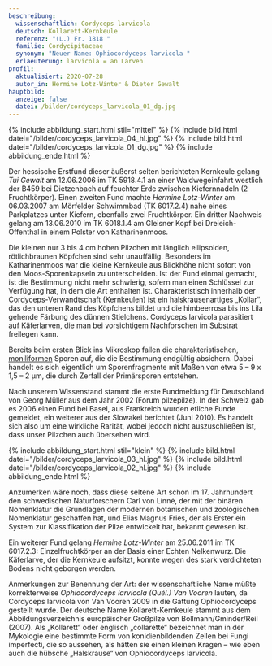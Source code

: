 ```yaml
---
beschreibung:
  wissenschaftlich: Cordyceps larvicola
  deutsch: Kollarett-Kernkeule
  referenz: "(L.) Fr. 1818 "
  familie: Cordycipitaceae
  synonym: "Neuer Name: Ophiocordyceps larvicola "
  erlaeuterung: larvicola = an Larven
profil:
  aktualisiert: 2020-07-28
  autor_in: Hermine Lotz-Winter & Dieter Gewalt
hauptbild:
  anzeige: false
  datei: /bilder/cordyceps_larvicola_01_dg.jpg
---
```

{% include abbildung_start.html stil="mittel" %}
{% include bild.html datei="/bilder/cordyceps_larvicola_04_hl.jpg" %}
{% include bild.html datei="/bilder/cordyceps_larvicola_01_dg.jpg" %}
{% include abbildung_ende.html %}

Der hessische Erstfund dieser äußerst selten berichteten Kernkeule gelang *Tui Gewalt* am 12.06.2006 im TK 5918.4.1 an einer Waldwegeinfahrt westlich der B459 bei Dietzenbach auf feuchter Erde zwischen Kiefernnadeln (2 Fruchtkörper). Einen zweiten Fund machte *Hermine Lotz-Winter* am 06.03.2007 am Mörfelder Schwimmbad (TK 6017.2.4) nahe eines Parkplatzes unter Kiefern, ebenfalls zwei Fruchtkörper. Ein dritter Nachweis gelang am 13.06.2010 im TK 6018.1.4 am Gleisner Kopf bei Dreieich-Offenthal in einem Polster von Katharinenmoos.

Die kleinen nur 3 bis 4 cm hohen Pilzchen mit länglich ellipsoiden, rötlichbraunen Köpfchen sind sehr unauffällig. Besonders im Katharinenmoos war die kleine Kernkeule aus Blickhöhe nicht sofort von den Moos-Sporenkapseln zu unterscheiden. Ist der Fund einmal gemacht, ist die Bestimmung nicht mehr schwierig, sofern man einen Schlüssel zur Verfügung hat, in dem die Art enthalten ist. Charakteristisch innerhalb der Cordyceps-Verwandtschaft (Kernkeulen) ist ein halskrausenartiges „Kollar“, das den unteren Rand des Köpfchens bildet und die himbeerrosa bis ins Lila gehende Färbung des dünnen Stielchens. Cordyceps larvicola parasitiert auf Käferlarven, die man bei vorsichtigem Nachforschen im Substrat freilegen kann.

Bereits beim ersten Blick ins Mikroskop fallen die charakteristischen, [moniliformen](moniliform "Glossar") Sporen auf, die die Bestimmung endgültig absichern. Dabei handelt es sich eigentlich um Sporenfragmente mit Maßen von etwa 5 – 9 x 1,5 – 2 µm, die durch Zerfall der Primärsporen entstehen.

Nach unserem Wissenstand stammt die erste Fundmeldung für Deutschland von Georg Müller aus dem Jahr 2002 (Forum pilzepilze). In der Schweiz gab es 2006 einen Fund bei Basel, aus Frankreich wurden etliche Funde gemeldet, ein weiterer aus der Slowakei berichtet (Juni 2010). Es handelt sich also um eine wirkliche Rarität, wobei jedoch nicht auszuschließen ist, dass unser Pilzchen auch übersehen wird.

{% include abbildung_start.html stil="klein" %}
{% include bild.html datei="/bilder/cordyceps_larvicola_03_hl.jpg" %}
{% include bild.html datei="/bilder/cordyceps_larvicola_02_hl.jpg" %}
{% include abbildung_ende.html %}

Anzumerken wäre noch, dass diese seltene Art schon im 17. Jahrhundert den schwedischen Naturforschern Carl von Linné, der mit der binären Nomenklatur die Grundlagen der modernen botanischen und zoologischen Nomenklatur geschaffen hat, und Elias Magnus Fries, der als Erster ein System zur Klassifikation der Pilze entwickelt hat, bekannt gewesen ist.

Ein weiterer Fund gelang *Hermine Lotz-Winter* am 25.06.2011 im TK 6017.2.3: Einzelfruchtkörper an der Basis einer Echten Nelkenwurz. Die Käferlarve, der die Kernkeule aufsitzt, konnte wegen des stark verdichteten Bodens nicht geborgen werden.

Anmerkungen zur Benennung der Art: der wissenschaftliche Name müßte korrekterweise *Ophiocordyceps larvicola (Quél.) Van Vooren* lauten, da Cordyceps larvicola von Van Vooren 2009 in die Gattung Ophiocordyceps gestellt wurde. Der deutsche Name Kollarett-Kernkeule stammt aus dem Abbildungsverzeichnis europäischer Großpilze von Bollmann/Gminder/Reil (2007). Als „Kollarett“ oder englisch „collarette“ bezeichnet man in der Mykologie eine bestimmte Form von konidienbildenden Zellen bei Fungi imperfecti, die so aussehen, als hätten sie einen kleinen Kragen – wie eben auch die hübsche „Halskrause“ von Ophiocordyceps larvicola.